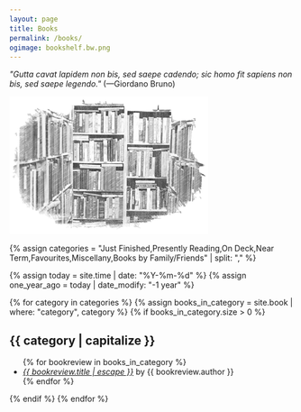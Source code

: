 ```yaml
---
layout: page
title: Books
permalink: /books/
ogimage: bookshelf.bw.png
---
```

<p><i>"Gutta cavat lapidem non bis, sed saepe cadendo; sic homo fit sapiens non bis, sed saepe legendo."</i> (—Giordano Bruno)</p>

<p><img src="/assets/og/bookshelf.bw.png" alt="bookshelf" width="70%" height="70%"></p>

{% assign categories = "Just Finished,Presently Reading,On Deck,Near Term,Favourites,Miscellany,Books by Family/Friends" | split: "," %}

{% assign today = site.time | date: "%Y-%m-%d" %}
{% assign one_year_ago = today | date_modify: "-1 year" %}

{% for category in categories %}
{% assign books_in_category = site.book | where: "category", category %}
{% if books_in_category.size > 0 %}
<h2>{{ category | capitalize }}</h2>
<ul class="more-space">
{% for bookreview in books_in_category %}
<li><i><a class="bookreview-link" href="{{ bookreview.url | relative_url }}">{{ bookreview.title | escape }}</a></i> by {{ bookreview.author }}</li>
{% endfor %}
</ul>
{% endif %}
{% endfor %}